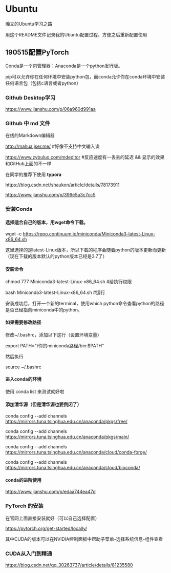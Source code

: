 # Ubuntu
瀚文的Ubuntu学习之路

用这个README文件记录我的Ubuntu配置过程，方便之后重新配置使用

## 190515配置PyTorch

Conda是一个包管理器；Anaconda是一个python发行版。

pip可以允许你在任何环境中安装python包，而conda允许你在conda环境中安装任何语言包（包括c语言或者python）

### Github Desktop学习
https://www.jianshu.com/p/06a960d991aa
### Github 中 md 文件
在线的Markdown编辑器

http://mahua.jser.me/ #好像不支持中文输入诶

https://www.zybuluo.com/mdeditor #反应速度有一丢丢的延迟 && 显示的效果和GitHub上面的不一样

在同学的推荐下使用  **typora**

https://blog.csdn.net/shaukon/article/details/78173911

https://www.jianshu.com/p/399e5a3c7cc5

### 安装Conda
#### 选择适合自己的版本，用wget命令下载。

wget -c https://repo.continuum.io/miniconda/Miniconda3-latest-Linux-x86_64.sh

这里选择的是latest-Linux版本，所以下载的程序会随着python的版本更新而更新（现在下载的版本默认的python版本已经是3.7了）

#### 安装命令
chmod 777 Miniconda3-latest-Linux-x86_64.sh #给执行权限

bash Miniconda3-latest-Linux-x86_64.sh #运行

安装成功后，打开一个新的terminal，使用which python命令查看python的路径是否已经指向miniconda中的python。
#### 如果需要修改路径
修改~/.bashrc，添加以下这行（设置环境变量）

export PATH="/你的miniconda路径/bin:$PATH"

然后执行

source ~/.bashrc
#### 进入conda的环境
使用 conda list 来测试就好啦
#### 添加清华源（但是清华源也要倒闭了）
conda config --add channels https://mirrors.tuna.tsinghua.edu.cn/anaconda/pkgs/free/

conda config --add channels https://mirrors.tuna.tsinghua.edu.cn/anaconda/pkgs/main/

conda config --add channels https://mirrors.tuna.tsinghua.edu.cn/anaconda/cloud/conda-forge/

conda config --add channels https://mirrors.tuna.tsinghua.edu.cn/anaconda/cloud/bioconda/

#### conda的进阶使用
https://www.jianshu.com/p/edaa744ea47d

### PyTorch 的安装

在官网上面直接安装就好（可以自己选择配置）

<https://pytorch.org/get-started/locally/>

其中CUDA的版本可以在NVIDIA控制面板中帮助子菜单-选择系统信息-组件查看

### CUDA从入门到精通
https://blog.csdn.net/qq_30263737/article/details/81235580